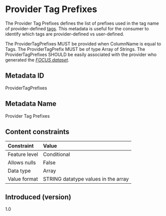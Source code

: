 # Provider Tag Prefixes

The Provider Tag Prefixes defines the list of prefixes used in the tag name of provider-defined [tags](#tags). This metadata is useful for the consumer to identify which tags are provider-defined vs user-defined.

The ProviderTagPrefixes MUST be provided when ColumnName is equal to Tags. The ProviderTagPrefix MUST be of type Array of Strings. The ProviderTagPrefixes SHOULD be easily associated with the provider who generated the [*FOCUS dataset*](#glossary:FOCUS-dataset).

## Metadata ID

ProviderTagPrefixes

## Metadata Name

Provider Tag Prefixes

## Content constraints

| Constraint    | Value                               |
|:--------------|:------------------------------------|
| Feature level | Conditional                         |
| Allows nulls  | False                               |
| Data type     | Array                               |
| Value format  | STRING datatype values in the array |

## Introduced (version)

1.0

